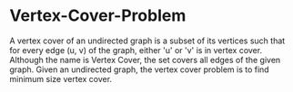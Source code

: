 # Vertex-Cover-Problem
A vertex cover of an undirected graph is a subset of its vertices such that for every edge (u, v) of the graph, either 'u' or 'v' is in vertex cover. Although the name is Vertex Cover, the set covers all edges of the given graph. Given an undirected graph, the vertex cover problem is to find minimum size vertex cover.
